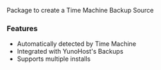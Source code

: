 Package to create a Time Machine Backup Source

### Features

- Automatically detected by Time Machine
- Integrated with YunoHost's Backups
- Supports multiple installs